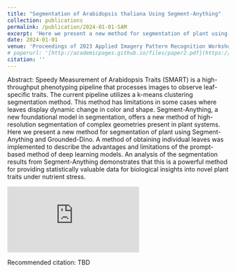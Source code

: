 ```yaml
---
title: "Segmentation of Arabidopsis thaliana Using Segment-Anything"
collection: publications
permalink: /publication/2024-01-01-SAM
excerpt: 'Here we present a new method for segmentation of plant using Segment-Anything and Grounded-Dino. A method of obtaining individual leaves was implemented to describe the advantages and limitations of the prompt-based method of deep learning models. An analysis of the segmentation results from Segment-Anything demonstrates that this is a powerful method for providing statistically valuable data for biological insights into novel plant traits under nutrient stress.'
date: 2024-01-01
venue: 'Proceedings of 2023 Applied Imagery Pattern Recognition Workshop'
# paperurl: '[http://academicpages.github.io/files/paper2.pdf](https://onlinelibrary.wiley.com/doi/10.1111/tpj.16449?af=R)'
citation: ''
---
```


Abstract: Speedy Measurement of Arabidopsis Traits (SMART) is a high-throughput phenotyping pipeline that processes images to observe leaf-specific traits. The current pipeline utilizes a k-means clustering segmentation method. This method has limitations in some cases where leaves display dynamic change in color and shape. Segment-Anything, a new foundational model in segmentation, offers a new method of high-resolution segmentation of complex geometries present in plant systems. Here we present a new method for segmentation of plant using Segment-Anything and Grounded-Dino. A method of obtaining individual leaves was implemented to describe the advantages and limitations of the prompt-based method of deep learning models. An analysis of the segmentation results from Segment-Anything demonstrates that this is a powerful method for providing statistically valuable data for biological insights into novel plant traits under nutrient stress.

![sam_AIPR_2023](https://github.com/LandonSwartz/landonswartz.github.io/files/2023-AIPR-LandonSwartz.pdf)

Recommended citation: TBD
